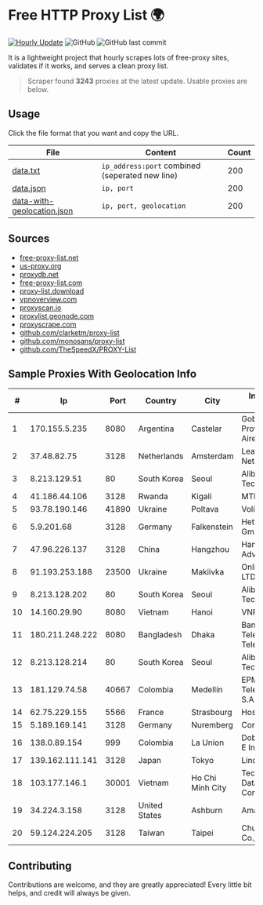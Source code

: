
# Free HTTP Proxy List 🌍

[![Hourly Update](https://github.com/mertguvencli/http-proxy-list/actions/workflows/main.yml/badge.svg?branch=main)](https://github.com/mertguvencli/http-proxy-list/actions/workflows/main.yml)
![GitHub](https://img.shields.io/github/license/mertguvencli/http-proxy-list)
![GitHub last commit](https://img.shields.io/github/last-commit/mertguvencli/http-proxy-list)

It is a lightweight project that hourly scrapes lots of free-proxy sites, validates if it works, and serves a clean proxy list.


> Scraper found **3243** proxies at the latest update. Usable proxies are below.

## Usage

Click the file format that you want and copy the URL.


|File|Content|Count|
|----|-------|-----|
|[data.txt](https://raw.githubusercontent.com/mertguvencli/http-proxy-list/main/proxy-list/data.txt)|`ip_address:port` combined (seperated new line)|200|
|[data.json](https://raw.githubusercontent.com/mertguvencli/http-proxy-list/main/proxy-list/data.json)|`ip, port`|200|
|[data-with-geolocation.json](https://raw.githubusercontent.com/mertguvencli/http-proxy-list/main/proxy-list/data-with-geolocation.json)|`ip, port, geolocation`|200|

## Sources

* [free-proxy-list.net](https://free-proxy-list.net)
* [us-proxy.org](https://www.us-proxy.org)
* [proxydb.net](http://proxydb.net)
* [free-proxy-list.com](https://free-proxy-list.com/?page=&port=&type%5B%5D=http&type%5B%5D=https&up_time=0&search=Search)
* [proxy-list.download](https://www.proxy-list.download/HTTP)
* [vpnoverview.com](https://vpnoverview.com/privacy/anonymous-browsing/free-proxy-servers)
* [proxyscan.io](https://www.proxyscan.io)
* [proxylist.geonode.com](https://proxylist.geonode.com/api/proxy-list?limit=300&page=1&sort_by=lastChecked&sort_type=desc&protocols=http,https)
* [proxyscrape.com](https://api.proxyscrape.com/v2/?request=displayproxies&protocol=http&timeout=10000&country=all&ssl=all&anonymity=all)
* [github.com/clarketm/proxy-list](https://raw.githubusercontent.com/clarketm/proxy-list/master/proxy-list-raw.txt)
* [github.com/monosans/proxy-list](https://raw.githubusercontent.com/monosans/proxy-list/main/proxies/http.txt)
* [github.com/TheSpeedX/PROXY-List](https://raw.githubusercontent.com/TheSpeedX/PROXY-List/master/http.txt)


## Sample Proxies With Geolocation Info

|#|Ip|Port|Country|City|Internet Service Provider|
|-|--|----|-------|----|-------------------------|
|1|170.155.5.235|8080|Argentina|Castelar|Gobernacion de la Provincia de Buenos Aires|
|2|37.48.82.75|3128|Netherlands|Amsterdam|LeaseWeb Netherlands B.V.|
|3|8.213.129.51|80|South Korea|Seoul|Alibaba (US) Technology Co., Ltd.|
|4|41.186.44.106|3128|Rwanda|Kigali|MTN Rwandacell|
|5|93.78.190.146|41890|Ukraine|Poltava|Volia Poltava|
|6|5.9.201.68|3128|Germany|Falkenstein|Hetzner Online GmbH|
|7|47.96.226.137|3128|China|Hangzhou|Hangzhou Alibaba Advertising Co|
|8|91.193.253.188|23500|Ukraine|Makiivka|Online Technologies LTD|
|9|8.213.128.202|80|South Korea|Seoul|Alibaba (US) Technology Co., Ltd.|
|10|14.160.29.90|8080|Vietnam|Hanoi|VNPT-VNNIC|
|11|180.211.248.222|8080|Bangladesh|Dhaka|Bangladesh Telegraph & Telephone Board|
|12|8.213.128.214|80|South Korea|Seoul|Alibaba (US) Technology Co., Ltd.|
|13|181.129.74.58|40667|Colombia|Medellín|EPM Telecomunicaciones S.A. E.S.P.|
|14|62.75.229.155|5566|France|Strasbourg|Host Europe GmbH|
|15|5.189.169.141|3128|Germany|Nuremberg|Contabo GmbH|
|16|138.0.89.154|999|Colombia|La Union|Dobleclick Software E Ingeneria|
|17|139.162.111.141|3128|Japan|Tokyo|Linode, LLC|
|18|103.177.146.1|30001|Vietnam|Ho Chi Minh City|Technology Solution Data Online Company Limited|
|19|34.224.3.158|3128|United States|Ashburn|Amazon.com, Inc.|
|20|59.124.224.205|3128|Taiwan|Taipei|Chunghwa Telecom Co., Ltd.|



## Contributing

Contributions are welcome, and they are greatly appreciated! Every
little bit helps, and credit will always be given.

